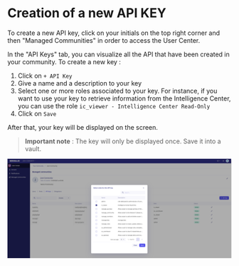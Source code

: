 # Creation of a new API KEY

To create a new API key, click on your initials on the top right corner and then "Managed Communities" in order to access the User Center.

In the "API Keys" tab, you can visualize all the API that have been created in your community.
To create a new key :

1. Click on `+ API Key`
2. Give a name and a description to your key
3. Select one or more roles associated to your key. For instance, if you want to use your key to retrieve information from the Intelligence Center, you can use the role `ic_viewer - Intelligence Center Read-Only`
4. Click on `Save`

After that, your key will be displayed on the screen.
> **Important note** : The key will only be displayed once. Save it into a vault.


![API Key creation](../assets/user_center/create_apikey.png)
